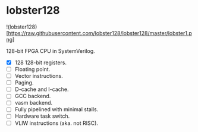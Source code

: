 # lobster128

!(lobster128)[https://raw.githubusercontent.com/lobster128/lobster128/master/lobster1.png]

128-bit FPGA CPU in SystemVerilog.

* [x] 128 128-bit registers.
* [ ] Floating point.
* [ ] Vector instructions.
* [ ] Paging.
* [ ] D-cache and I-cache.
* [ ] GCC backend.
* [ ] vasm backend.
* [ ] Fully pipelined with minimal stalls.
* [ ] Hardware task switch.
* [ ] VLIW instructions (aka. not RISC).
